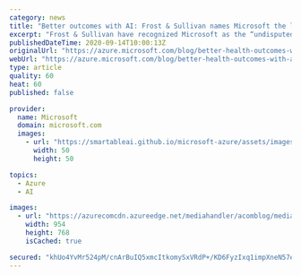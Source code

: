 ```yaml
---
category: news
title: "Better outcomes with AI: Frost & Sullivan names Microsoft the leading AI platform for healthcare IT"
excerpt: "Frost & Sullivan have recognized Microsoft as the “undisputed leader” in global AI platforms for the healthcare IT sector. "
publishedDateTime: 2020-09-14T10:00:13Z
originalUrl: "https://azure.microsoft.com/blog/better-health-outcomes-with-ai-frost-sullivan-names-microsoft-the-leading-ai-platform-for-healthcare-it/"
webUrl: "https://azure.microsoft.com/blog/better-health-outcomes-with-ai-frost-sullivan-names-microsoft-the-leading-ai-platform-for-healthcare-it/"
type: article
quality: 60
heat: 60
published: false

provider:
  name: Microsoft
  domain: microsoft.com
  images:
    - url: "https://smartableai.github.io/microsoft-azure/assets/images/organizations/microsoft.com-50x50.jpg"
      width: 50
      height: 50

topics:
  - Azure
  - AI

images:
  - url: "https://azurecomcdn.azureedge.net/mediahandler/acomblog/media/Default/blog/f86335ef-966f-4fca-bef4-121bf3aab9af.jpg"
    width: 954
    height: 768
    isCached: true

secured: "khUo4YvMr524pM/cnArBuIQ5xmcItkomySxVRdP+/KD6FyzIxq1impXneN57eXRXKP21RYLiM8ZX9p4qk/De0m2vueSaLtwFHBoVPgGAD3k4EuxSET9MdKCb22EpV6cgOw5l3KAQPdGCc+Sy4VpgUzJH5b7DNkfG4byqylG4dXGI5pUozYp+T+CSTwuAqRx6XgDQKqguvVhgjUMzzopP6+yI4BR1+OE/Newb5MNb+v9VWwDHAlMxecB7ZBKKCaHJ87WPkYWFTrqgGDeHd8bvZNsaKKe32SUdBM8RreBAL4r2k8XsA0Xbw8FN88VhTx6OrxPsuFbKKAJscaJ/dl9XLA0JcfOJfL2m8ASK1FEuGvo=;ltxr5bpI4Tlw6S+RR1aPTQ=="
---
```



